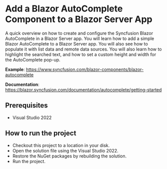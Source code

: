 # Add a Blazor AutoComplete Component to a Blazor Server App 

A quick overview on how to create and configure the Syncfusion Blazor AutoComplete in a Blazor Server app. You will learn how to add a simple Blazor AutoComplete to a Blazor Server app. You will also see how to populate it with list data and remote data sources. You will also learn how to highlight the searched text, and how to set a custom height and width for the AutoComplete pop-up.

**Example**: https://www.syncfusion.com/blazor-components/blazor-autocomplete

**Documentation**: https://blazor.syncfusion.com/documentation/autocomplete/getting-started

## Prerequisites

* Visual Studio 2022

## How to run the project

* Checkout this project to a location in your disk.
* Open the solution file using the Visual Studio 2022.
* Restore the NuGet packages by rebuilding the solution.
* Run the project.

